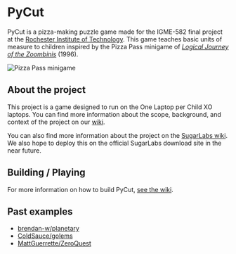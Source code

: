# PyCut

PyCut is a pizza-making puzzle game made for the IGME-582 final project at the [Rochester Institute of Technology](https://www.rit.edu). This game teaches basic units of measure to children inspired by the Pizza Pass minigame of *[Logical Journey of the Zoombinis](https://en.wikipedia.org/wiki/Zoombinis)* (1996).

![Pizza Pass minigame](https://upload.wikimedia.org/wikipedia/en/b/bd/Original_Zoombinis_Pizza_Pass.jpg)


## About the project

This project is a game designed to run on the One Laptop per Child XO laptops. You can find more information about the scope, background, and context of the project on our [wiki](https://github.com/FOSSRIT/PyCut/wiki).

You can also find more information about the project on the [SugarLabs wiki](https://wiki.sugarlabs.org/go/Activities/PyCut). We also hope to deploy this on the official SugarLabs download site in the near future.


## Building / Playing

For more information on how to build PyCut, [see the wiki](https://github.com/jflory7/FOSSRIT/wiki/Building).


## Past examples

* [brendan-w/planetary](https://github.com/brendan-w/planetary)
* [ColdSauce/golems](https://github.com/ColdSauce/golems)
* [MattGuerrette/ZeroQuest](https://github.com/MattGuerrette/ZeroQuest)